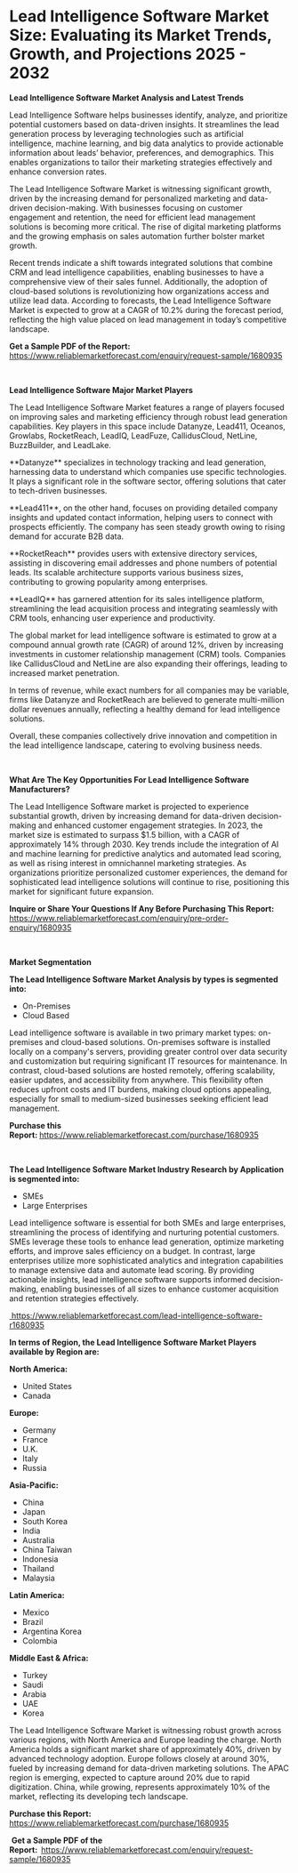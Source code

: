 <p><h1>Lead Intelligence Software Market Size: Evaluating its Market Trends, Growth, and Projections 2025 - 2032</h1></p><p><strong>Lead Intelligence Software Market Analysis and Latest Trends</strong></p>
<p><p>Lead Intelligence Software helps businesses identify, analyze, and prioritize potential customers based on data-driven insights. It streamlines the lead generation process by leveraging technologies such as artificial intelligence, machine learning, and big data analytics to provide actionable information about leads’ behavior, preferences, and demographics. This enables organizations to tailor their marketing strategies effectively and enhance conversion rates.</p><p>The Lead Intelligence Software Market is witnessing significant growth, driven by the increasing demand for personalized marketing and data-driven decision-making. With businesses focusing on customer engagement and retention, the need for efficient lead management solutions is becoming more critical. The rise of digital marketing platforms and the growing emphasis on sales automation further bolster market growth. </p><p>Recent trends indicate a shift towards integrated solutions that combine CRM and lead intelligence capabilities, enabling businesses to have a comprehensive view of their sales funnel. Additionally, the adoption of cloud-based solutions is revolutionizing how organizations access and utilize lead data. According to forecasts, the Lead Intelligence Software Market is expected to grow at a CAGR of 10.2% during the forecast period, reflecting the high value placed on lead management in today’s competitive landscape.</p></p>
<p><strong>Get a Sample PDF of the Report:&nbsp;</strong> <a href="https://www.reliablemarketforecast.com/enquiry/request-sample/1680935?utm_campaign=2943&utm_medium=2&utm_source=Github&utm_content=ia&utm_term=19042025&utm_id=lead-intelligence-software">https://www.reliablemarketforecast.com/enquiry/request-sample/1680935</a></p>
<p>&nbsp;</p>
<p><strong>Lead Intelligence Software Major Market Players</strong></p>
<p><p>The Lead Intelligence Software Market features a range of players focused on improving sales and marketing efficiency through robust lead generation capabilities. Key players in this space include Datanyze, Lead411, Oceanos, Growlabs, RocketReach, LeadIQ, LeadFuze, CallidusCloud, NetLine, BuzzBuilder, and LeadLake.</p><p>**Datanyze** specializes in technology tracking and lead generation, harnessing data to understand which companies use specific technologies. It plays a significant role in the software sector, offering solutions that cater to tech-driven businesses.</p><p>**Lead411**, on the other hand, focuses on providing detailed company insights and updated contact information, helping users to connect with prospects efficiently. The company has seen steady growth owing to rising demand for accurate B2B data.</p><p>**RocketReach** provides users with extensive directory services, assisting in discovering email addresses and phone numbers of potential leads. Its scalable architecture supports various business sizes, contributing to growing popularity among enterprises.</p><p>**LeadIQ** has garnered attention for its sales intelligence platform, streamlining the lead acquisition process and integrating seamlessly with CRM tools, enhancing user experience and productivity.</p><p>The global market for lead intelligence software is estimated to grow at a compound annual growth rate (CAGR) of around 12%, driven by increasing investments in customer relationship management (CRM) tools. Companies like CallidusCloud and NetLine are also expanding their offerings, leading to increased market penetration.</p><p>In terms of revenue, while exact numbers for all companies may be variable, firms like Datanyze and RocketReach are believed to generate multi-million dollar revenues annually, reflecting a healthy demand for lead intelligence solutions.</p><p>Overall, these companies collectively drive innovation and competition in the lead intelligence landscape, catering to evolving business needs.</p></p>
<p>&nbsp;</p>
<p><strong>What Are The Key Opportunities For Lead Intelligence Software Manufacturers?</strong></p>
<p><p>The Lead Intelligence Software market is projected to experience substantial growth, driven by increasing demand for data-driven decision-making and enhanced customer engagement strategies. In 2023, the market size is estimated to surpass $1.5 billion, with a CAGR of approximately 14% through 2030. Key trends include the integration of AI and machine learning for predictive analytics and automated lead scoring, as well as rising interest in omnichannel marketing strategies. As organizations prioritize personalized customer experiences, the demand for sophisticated lead intelligence solutions will continue to rise, positioning this market for significant future expansion.</p></p>
<p><strong>Inquire or Share Your Questions If Any Before Purchasing This Report:</strong> <a href="https://www.reliablemarketforecast.com/enquiry/pre-order-enquiry/1680935?utm_campaign=2943&utm_medium=2&utm_source=Github&utm_content=ia&utm_term=19042025&utm_id=lead-intelligence-software">https://www.reliablemarketforecast.com/enquiry/pre-order-enquiry/1680935</a></p>
<p>&nbsp;</p>
<p><strong>Market Segmentation</strong></p>
<p><strong>The Lead Intelligence Software Market Analysis by types is segmented into:</strong></p>
<p><ul><li>On-Premises</li><li>Cloud Based</li></ul></p>
<p><p>Lead intelligence software is available in two primary market types: on-premises and cloud-based solutions. On-premises software is installed locally on a company's servers, providing greater control over data security and customization but requiring significant IT resources for maintenance. In contrast, cloud-based solutions are hosted remotely, offering scalability, easier updates, and accessibility from anywhere. This flexibility often reduces upfront costs and IT burdens, making cloud options appealing, especially for small to medium-sized businesses seeking efficient lead management.</p></p>
<p><strong>Purchase this Report:&nbsp;</strong><a href="https://www.reliablemarketforecast.com/purchase/1680935?utm_campaign=2943&utm_medium=2&utm_source=Github&utm_content=ia&utm_term=19042025&utm_id=lead-intelligence-software">https://www.reliablemarketforecast.com/purchase/1680935</a></p>
<p>&nbsp;</p>
<p><strong>The Lead Intelligence Software Market Industry Research by Application is segmented into:</strong></p>
<p><ul><li>SMEs</li><li>Large Enterprises</li></ul></p>
<p><p>Lead intelligence software is essential for both SMEs and large enterprises, streamlining the process of identifying and nurturing potential customers. SMEs leverage these tools to enhance lead generation, optimize marketing efforts, and improve sales efficiency on a budget. In contrast, large enterprises utilize more sophisticated analytics and integration capabilities to manage extensive data and automate lead scoring. By providing actionable insights, lead intelligence software supports informed decision-making, enabling businesses of all sizes to enhance customer acquisition and retention strategies effectively.</p></p>
<p><a href="https://www.reliablemarketforecast.com/lead-intelligence-software-r1680935?utm_campaign=2943&utm_medium=2&utm_source=Github&utm_content=ia&utm_term=19042025&utm_id=lead-intelligence-software">&nbsp;https://www.reliablemarketforecast.com/lead-intelligence-software-r1680935</a></p>
<p><strong>In terms of Region, the Lead Intelligence Software Market Players available by Region are:</strong></p>
<p>
    <p> <strong> North America: </strong>
        <ul>
            <li>United States</li>
            <li>Canada</li>
        </ul>
        </p> 
    <p> <strong> Europe: </strong>
        <ul>
            <li>Germany</li>
            <li>France</li>
            <li>U.K.</li>
            <li>Italy</li>
            <li>Russia</li>
        </ul>
        </p> 
    <p> <strong> Asia-Pacific: </strong>
        <ul>
            <li>China</li>
            <li>Japan</li>
            <li>South Korea</li>
            <li>India</li>
            <li>Australia</li>
            <li>China Taiwan</li>
            <li>Indonesia</li>
            <li>Thailand</li>
            <li>Malaysia</li>
        </ul>
        </p> 
    <p> <strong> Latin America: </strong>
        <ul>
            <li>Mexico</li>
            <li>Brazil</li>
            <li>Argentina Korea</li>
            <li>Colombia</li>
        </ul>
        </p> 
    <p> <strong> Middle East & Africa: </strong>
        <ul>
            <li>Turkey</li>
            <li>Saudi</li>
            <li>Arabia</li>
            <li>UAE</li>
            <li>Korea</li>
        </ul>
    </p>
    </p>
<p><p>The Lead Intelligence Software Market is witnessing robust growth across various regions, with North America and Europe leading the charge. North America holds a significant market share of approximately 40%, driven by advanced technology adoption. Europe follows closely at around 30%, fueled by increasing demand for data-driven marketing solutions. The APAC region is emerging, expected to capture around 20% due to rapid digitization. China, while growing, represents approximately 10% of the market, reflecting its developing tech landscape.</p></p>
<p><strong>Purchase this Report: </strong><a href="https://www.reliablemarketforecast.com/purchase/1680935?utm_campaign=2943&utm_medium=2&utm_source=Github&utm_content=ia&utm_term=19042025&utm_id=lead-intelligence-software">https://www.reliablemarketforecast.com/purchase/1680935</a></p>
<p>&nbsp;<strong>Get a Sample PDF of the Report:&nbsp;&nbsp;</strong><a href="https://www.reliablemarketforecast.com/enquiry/request-sample/1680935?utm_campaign=2943&utm_medium=2&utm_source=Github&utm_content=ia&utm_term=19042025&utm_id=lead-intelligence-software">https://www.reliablemarketforecast.com/enquiry/request-sample/1680935</a></p>
<p><strong></strong></p>
<p><p></p><p></p><p></p></p>